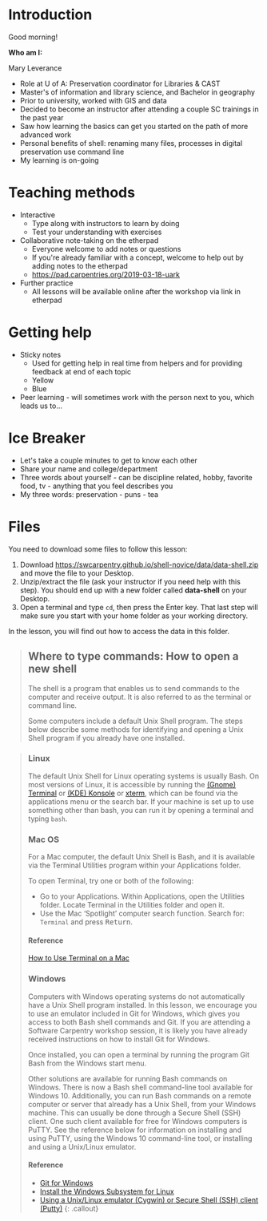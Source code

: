 # Introduction
Good morning!

**Who am I:**

Mary Leverance
* Role at U of A: Preservation coordinator for Libraries & CAST
* Master's of information and library science, and Bachelor in geography
* Prior to university, worked with GIS and data
* Decided to become an instructor after attending a couple SC trainings in the past year
* Saw how learning the basics can get you started on the path of more advanced work
* Personal benefits of shell: renaming many files, processes in digital preservation use command line
* My learning is on-going

# Teaching methods
- Interactive
  - Type along with instructors to learn by doing
  - Test your understanding with exercises 
- Collaborative note-taking on the etherpad
  - Everyone welcome to add notes or questions
  - If you're already familiar with a concept, welcome to help out by adding notes to the etherpad
  - https://pad.carpentries.org/2019-03-18-uark
- Further practice
  - All lessons will be available online after the workshop via link in etherpad
  
# Getting help
- Sticky notes
  - Used for getting help in real time from helpers and for providing feedback at end of each topic
  - Yellow
  - Blue
- Peer learning - will sometimes work with the person next to you, which leads us to...

# Ice Breaker
- Let's take a couple minutes to get to know each other
- Share your name and college/department
- Three words about yourself - can be discipline related, hobby, favorite food, tv - anything that you feel describes you
- My three words: preservation - puns - tea


# Files
You need to download some files to follow this lesson:

1. Download https://swcarpentry.github.io/shell-novice/data/data-shell.zip and move the file to your Desktop.
2. Unzip/extract the file (ask your instructor if you need help with this step). You should end up with a new folder called **data-shell** on your Desktop.
3. Open a terminal and type `cd`, then press the Enter key. That last step will make sure you start with your home folder as your working directory.

In the lesson, you will find out how to access the data in this folder.  

> ## Where to type commands: How to open a new shell
> The shell is a program that enables us to send commands to the computer and receive output. It is also referred to as the terminal or command line.
>
> Some computers include a default Unix Shell program. 
> The steps below describe some methods for identifying and opening a Unix Shell program if you already have one installed. 

>
> ### Linux
> The default Unix Shell for Linux operating systems is usually Bash.
> On most versions of Linux, it is accessible by running the [(Gnome) Terminal](https://help.gnome.org/users/gnome-terminal/stable/)
> or [(KDE) Konsole](https://konsole.kde.org/)
> or [xterm](https://en.wikipedia.org/wiki/Xterm),
> which can be found via the applications menu or the search bar.
> If your machine is set up to use something other than bash, you can run it by opening a terminal and typing `bash`.
>
> ### Mac OS
> For a Mac computer, the default Unix Shell is Bash,
> and it is available via the Terminal Utilities program within your Applications folder.
>
> To open Terminal, try one or both of the following:
> * Go to your Applications. Within Applications, open the Utilities folder. Locate Terminal in the Utilities folder and open it.
> * Use the Mac ‘Spotlight’ computer search function. Search for: `Terminal` and press <kbd>Return</kbd>.
>
> #### Reference 
> [How to Use Terminal on a Mac](http://www.macworld.co.uk/feature/mac-software/how-use-terminal-on-mac-3608274/)
>
> ### Windows
> Computers with Windows operating systems do not automatically have a Unix Shell program installed.
> In this lesson, we encourage you to use an emulator included in Git for Windows, 
> which gives you access to both Bash shell commands and Git. 
> If you are attending a Software Carpentry workshop session, it is likely you have already received instructions on how to install Git for Windows.
>
> Once installed, you can open a terminal by running the program Git Bash from the Windows start menu.
>
> Other solutions are available for running Bash commands on Windows. 
> There is now a Bash shell command-line tool available for Windows 10. 
> Additionally, you can run Bash commands on a remote computer or server that already has a Unix Shell, from your Windows machine. 
> This can usually be done through a Secure Shell (SSH) client. 
> One such client available for free for Windows computers is PuTTY. 
> See the reference below for information on installing and using PuTTY, 
> using the Windows 10 command-line tool, or installing and using a Unix/Linux emulator.
>
> #### Reference
> * [Git for Windows](https://git-for-windows.github.io/)
> * [Install the Windows Subsystem for Linux](https://docs.microsoft.com/en-us/windows/wsl/install-win10)
> * [Using a Unix/Linux emulator (Cygwin) or Secure Shell (SSH) client (Putty)](http://faculty.smu.edu/reynolds/unixtut/windows.html)
{: .callout}
